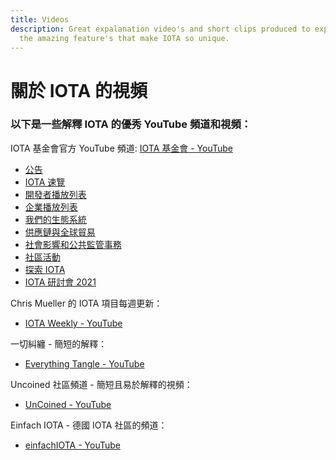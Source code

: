 ```yaml
---
title: Videos
description: Great expalanation video's and short clips produced to explain all
  the amazing feature's that make IOTA so unique.
---
```


# 關於 IOTA 的視頻

### 以下是一些解釋 IOTA 的優秀 YouTube 頻道和視頻：

IOTA 基金會官方 YouTube 頻道: [IOTA 基金會 - YouTube](https://www.youtube.com/c/iotafoundation)

- [公告](https://www.youtube.com/playlist?list=PLMbc46iGTB_RLGHIQ8I01xtqijh5-hZAT)
- [IOTA 速覽](https://www.youtube.com/playlist?list=PLMbc46iGTB_QyqqU-QwbFsrVd9-HN55i_)
- [開發者播放列表](https://www.youtube.com/playlist?list=PLMbc46iGTB_TIkwgBrAMSi4NbjPKkxrr4)
- [企業播放列表](https://www.youtube.com/playlist?list=PLMbc46iGTB_RU-86UsKtuhLMUVeWMfkUA)
- [我們的生態系統](https://www.youtube.com/playlist?list=PLMbc46iGTB_QBoTiYl0jwNIdA4Lvj7t_O)
- [供應鏈與全球貿易](https://www.youtube.com/playlist?list=PLMbc46iGTB_T3NSThnMHdEE2PGJB4DELZ)
- [社會影響和公共監管事務](https://www.youtube.com/playlist?list=PLMbc46iGTB_T2v1-bSMM7ETEPP7dFL5sj)
- [社區活動](https://www.youtube.com/playlist?list=PLMbc46iGTB_S57aQMVoRoXq8wQKphJF9B)
- [探索 IOTA](https://www.youtube.com/playlist?list=PLMbc46iGTB_R07p5KmIavscv25R9Fsufb)
- [IOTA 研討會 2021](https://www.youtube.com/playlist?list=PLMbc46iGTB_Q7KAFXnQTFOn5keU2yDOXU)

Chris Mueller 的 IOTA 項目每週更新：

- [IOTA Weekly - YouTube](https://www.youtube.com/channel/UCfq6x_5wCrXh0mUa-1iRX9g)

一切糾纏 - 簡短的解釋：

- [Everything Tangle - YouTube](https://www.youtube.com/channel/UCQaOR_QLI2tGceGAp3ZWfQw)

Uncoined 社區頻道 - 簡短且易於解釋的視頻：

- [UnCoined - YouTube](https://www.youtube.com/channel/UCtpz9oCJlMzviwSksDMNBLw)

Einfach IOTA - 德國 IOTA 社區的頻道：

- [einfachIOTA - YouTube](https://www.youtube.com/channel/UClEhfr5oh-bbH42XoXO4Pqw)
